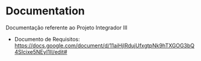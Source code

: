 # Documentation
Documentação referente ao Projeto Integrador III
- Documento de Requisitos: https://docs.google.com/document/d/11aiHjlRdujUfxgtpNk9hTXGOG3bQ4SIcixe5NEyI1II/edit#
